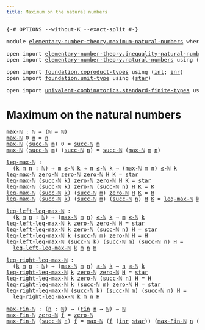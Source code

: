 ```yaml
---
title: Maximum on the natural numbers
---
```


<pre class="Agda"><a id="56" class="Symbol">{-#</a> <a id="60" class="Keyword">OPTIONS</a> <a id="68" class="Pragma">--without-K</a> <a id="80" class="Pragma">--exact-split</a> <a id="94" class="Symbol">#-}</a>

<a id="99" class="Keyword">module</a> <a id="106" href="elementary-number-theory.maximum-natural-numbers.html" class="Module">elementary-number-theory.maximum-natural-numbers</a> <a id="155" class="Keyword">where</a>

<a id="162" class="Keyword">open</a> <a id="167" class="Keyword">import</a> <a id="174" href="elementary-number-theory.inequality-natural-numbers.html" class="Module">elementary-number-theory.inequality-natural-numbers</a> <a id="226" class="Keyword">using</a> <a id="232" class="Symbol">(</a><a id="233" href="elementary-number-theory.inequality-natural-numbers.html#1780" class="Function Operator">_≤-ℕ_</a><a id="238" class="Symbol">)</a>
<a id="240" class="Keyword">open</a> <a id="245" class="Keyword">import</a> <a id="252" href="elementary-number-theory.natural-numbers.html" class="Module">elementary-number-theory.natural-numbers</a> <a id="293" class="Keyword">using</a> <a id="299" class="Symbol">(</a><a id="300" href="elementary-number-theory.natural-numbers.html#1458" class="Datatype">ℕ</a><a id="301" class="Symbol">;</a> <a id="303" href="elementary-number-theory.natural-numbers.html#1479" class="InductiveConstructor">zero-ℕ</a><a id="309" class="Symbol">;</a> <a id="311" href="elementary-number-theory.natural-numbers.html#1492" class="InductiveConstructor">succ-ℕ</a><a id="317" class="Symbol">)</a>

<a id="320" class="Keyword">open</a> <a id="325" class="Keyword">import</a> <a id="332" href="foundation.coproduct-types.html" class="Module">foundation.coproduct-types</a> <a id="359" class="Keyword">using</a> <a id="365" class="Symbol">(</a><a id="366" href="foundation.coproduct-types.html#1253" class="InductiveConstructor">inl</a><a id="369" class="Symbol">;</a> <a id="371" href="foundation.coproduct-types.html#1276" class="InductiveConstructor">inr</a><a id="374" class="Symbol">)</a>
<a id="376" class="Keyword">open</a> <a id="381" class="Keyword">import</a> <a id="388" href="foundation.unit-type.html" class="Module">foundation.unit-type</a> <a id="409" class="Keyword">using</a> <a id="415" class="Symbol">(</a><a id="416" href="foundation.unit-type.html#1108" class="InductiveConstructor">star</a><a id="420" class="Symbol">)</a>

<a id="423" class="Keyword">open</a> <a id="428" class="Keyword">import</a> <a id="435" href="univalent-combinatorics.standard-finite-types.html" class="Module">univalent-combinatorics.standard-finite-types</a> <a id="481" class="Keyword">using</a> <a id="487" class="Symbol">(</a><a id="488" href="univalent-combinatorics.standard-finite-types.html#2149" class="Function">Fin</a><a id="491" class="Symbol">)</a>
</pre>
# Maximum on the natural numbers

<pre class="Agda"><a id="max-ℕ"></a><a id="540" href="elementary-number-theory.maximum-natural-numbers.html#540" class="Function">max-ℕ</a> <a id="546" class="Symbol">:</a> <a id="548" href="elementary-number-theory.natural-numbers.html#1458" class="Datatype">ℕ</a> <a id="550" class="Symbol">→</a> <a id="552" class="Symbol">(</a><a id="553" href="elementary-number-theory.natural-numbers.html#1458" class="Datatype">ℕ</a> <a id="555" class="Symbol">→</a> <a id="557" href="elementary-number-theory.natural-numbers.html#1458" class="Datatype">ℕ</a><a id="558" class="Symbol">)</a>
<a id="560" href="elementary-number-theory.maximum-natural-numbers.html#540" class="Function">max-ℕ</a> <a id="566" class="Number">0</a> <a id="568" href="elementary-number-theory.maximum-natural-numbers.html#568" class="Bound">n</a> <a id="570" class="Symbol">=</a> <a id="572" href="elementary-number-theory.maximum-natural-numbers.html#568" class="Bound">n</a>
<a id="574" href="elementary-number-theory.maximum-natural-numbers.html#540" class="Function">max-ℕ</a> <a id="580" class="Symbol">(</a><a id="581" href="elementary-number-theory.natural-numbers.html#1492" class="InductiveConstructor">succ-ℕ</a> <a id="588" href="elementary-number-theory.maximum-natural-numbers.html#588" class="Bound">m</a><a id="589" class="Symbol">)</a> <a id="591" class="Number">0</a> <a id="593" class="Symbol">=</a> <a id="595" href="elementary-number-theory.natural-numbers.html#1492" class="InductiveConstructor">succ-ℕ</a> <a id="602" href="elementary-number-theory.maximum-natural-numbers.html#588" class="Bound">m</a>
<a id="604" href="elementary-number-theory.maximum-natural-numbers.html#540" class="Function">max-ℕ</a> <a id="610" class="Symbol">(</a><a id="611" href="elementary-number-theory.natural-numbers.html#1492" class="InductiveConstructor">succ-ℕ</a> <a id="618" href="elementary-number-theory.maximum-natural-numbers.html#618" class="Bound">m</a><a id="619" class="Symbol">)</a> <a id="621" class="Symbol">(</a><a id="622" href="elementary-number-theory.natural-numbers.html#1492" class="InductiveConstructor">succ-ℕ</a> <a id="629" href="elementary-number-theory.maximum-natural-numbers.html#629" class="Bound">n</a><a id="630" class="Symbol">)</a> <a id="632" class="Symbol">=</a> <a id="634" href="elementary-number-theory.natural-numbers.html#1492" class="InductiveConstructor">succ-ℕ</a> <a id="641" class="Symbol">(</a><a id="642" href="elementary-number-theory.maximum-natural-numbers.html#540" class="Function">max-ℕ</a> <a id="648" href="elementary-number-theory.maximum-natural-numbers.html#618" class="Bound">m</a> <a id="650" href="elementary-number-theory.maximum-natural-numbers.html#629" class="Bound">n</a><a id="651" class="Symbol">)</a>

<a id="leq-max-ℕ"></a><a id="654" href="elementary-number-theory.maximum-natural-numbers.html#654" class="Function">leq-max-ℕ</a> <a id="664" class="Symbol">:</a>
  <a id="668" class="Symbol">(</a><a id="669" href="elementary-number-theory.maximum-natural-numbers.html#669" class="Bound">k</a> <a id="671" href="elementary-number-theory.maximum-natural-numbers.html#671" class="Bound">m</a> <a id="673" href="elementary-number-theory.maximum-natural-numbers.html#673" class="Bound">n</a> <a id="675" class="Symbol">:</a> <a id="677" href="elementary-number-theory.natural-numbers.html#1458" class="Datatype">ℕ</a><a id="678" class="Symbol">)</a> <a id="680" class="Symbol">→</a> <a id="682" href="elementary-number-theory.maximum-natural-numbers.html#671" class="Bound">m</a> <a id="684" href="elementary-number-theory.inequality-natural-numbers.html#1780" class="Function Operator">≤-ℕ</a> <a id="688" href="elementary-number-theory.maximum-natural-numbers.html#669" class="Bound">k</a> <a id="690" class="Symbol">→</a> <a id="692" href="elementary-number-theory.maximum-natural-numbers.html#673" class="Bound">n</a> <a id="694" href="elementary-number-theory.inequality-natural-numbers.html#1780" class="Function Operator">≤-ℕ</a> <a id="698" href="elementary-number-theory.maximum-natural-numbers.html#669" class="Bound">k</a> <a id="700" class="Symbol">→</a> <a id="702" class="Symbol">(</a><a id="703" href="elementary-number-theory.maximum-natural-numbers.html#540" class="Function">max-ℕ</a> <a id="709" href="elementary-number-theory.maximum-natural-numbers.html#671" class="Bound">m</a> <a id="711" href="elementary-number-theory.maximum-natural-numbers.html#673" class="Bound">n</a><a id="712" class="Symbol">)</a> <a id="714" href="elementary-number-theory.inequality-natural-numbers.html#1780" class="Function Operator">≤-ℕ</a> <a id="718" href="elementary-number-theory.maximum-natural-numbers.html#669" class="Bound">k</a>
<a id="720" href="elementary-number-theory.maximum-natural-numbers.html#654" class="Function">leq-max-ℕ</a> <a id="730" href="elementary-number-theory.natural-numbers.html#1479" class="InductiveConstructor">zero-ℕ</a> <a id="737" href="elementary-number-theory.natural-numbers.html#1479" class="InductiveConstructor">zero-ℕ</a> <a id="744" href="elementary-number-theory.natural-numbers.html#1479" class="InductiveConstructor">zero-ℕ</a> <a id="751" href="elementary-number-theory.maximum-natural-numbers.html#751" class="Bound">H</a> <a id="753" href="elementary-number-theory.maximum-natural-numbers.html#753" class="Bound">K</a> <a id="755" class="Symbol">=</a> <a id="757" href="foundation.unit-type.html#1108" class="InductiveConstructor">star</a>
<a id="762" href="elementary-number-theory.maximum-natural-numbers.html#654" class="Function">leq-max-ℕ</a> <a id="772" class="Symbol">(</a><a id="773" href="elementary-number-theory.natural-numbers.html#1492" class="InductiveConstructor">succ-ℕ</a> <a id="780" href="elementary-number-theory.maximum-natural-numbers.html#780" class="Bound">k</a><a id="781" class="Symbol">)</a> <a id="783" href="elementary-number-theory.natural-numbers.html#1479" class="InductiveConstructor">zero-ℕ</a> <a id="790" href="elementary-number-theory.natural-numbers.html#1479" class="InductiveConstructor">zero-ℕ</a> <a id="797" href="elementary-number-theory.maximum-natural-numbers.html#797" class="Bound">H</a> <a id="799" href="elementary-number-theory.maximum-natural-numbers.html#799" class="Bound">K</a> <a id="801" class="Symbol">=</a> <a id="803" href="foundation.unit-type.html#1108" class="InductiveConstructor">star</a>
<a id="808" href="elementary-number-theory.maximum-natural-numbers.html#654" class="Function">leq-max-ℕ</a> <a id="818" class="Symbol">(</a><a id="819" href="elementary-number-theory.natural-numbers.html#1492" class="InductiveConstructor">succ-ℕ</a> <a id="826" href="elementary-number-theory.maximum-natural-numbers.html#826" class="Bound">k</a><a id="827" class="Symbol">)</a> <a id="829" href="elementary-number-theory.natural-numbers.html#1479" class="InductiveConstructor">zero-ℕ</a> <a id="836" class="Symbol">(</a><a id="837" href="elementary-number-theory.natural-numbers.html#1492" class="InductiveConstructor">succ-ℕ</a> <a id="844" href="elementary-number-theory.maximum-natural-numbers.html#844" class="Bound">n</a><a id="845" class="Symbol">)</a> <a id="847" href="elementary-number-theory.maximum-natural-numbers.html#847" class="Bound">H</a> <a id="849" href="elementary-number-theory.maximum-natural-numbers.html#849" class="Bound">K</a> <a id="851" class="Symbol">=</a> <a id="853" href="elementary-number-theory.maximum-natural-numbers.html#849" class="Bound">K</a>
<a id="855" href="elementary-number-theory.maximum-natural-numbers.html#654" class="Function">leq-max-ℕ</a> <a id="865" class="Symbol">(</a><a id="866" href="elementary-number-theory.natural-numbers.html#1492" class="InductiveConstructor">succ-ℕ</a> <a id="873" href="elementary-number-theory.maximum-natural-numbers.html#873" class="Bound">k</a><a id="874" class="Symbol">)</a> <a id="876" class="Symbol">(</a><a id="877" href="elementary-number-theory.natural-numbers.html#1492" class="InductiveConstructor">succ-ℕ</a> <a id="884" href="elementary-number-theory.maximum-natural-numbers.html#884" class="Bound">m</a><a id="885" class="Symbol">)</a> <a id="887" href="elementary-number-theory.natural-numbers.html#1479" class="InductiveConstructor">zero-ℕ</a> <a id="894" href="elementary-number-theory.maximum-natural-numbers.html#894" class="Bound">H</a> <a id="896" href="elementary-number-theory.maximum-natural-numbers.html#896" class="Bound">K</a> <a id="898" class="Symbol">=</a> <a id="900" href="elementary-number-theory.maximum-natural-numbers.html#894" class="Bound">H</a>
<a id="902" href="elementary-number-theory.maximum-natural-numbers.html#654" class="Function">leq-max-ℕ</a> <a id="912" class="Symbol">(</a><a id="913" href="elementary-number-theory.natural-numbers.html#1492" class="InductiveConstructor">succ-ℕ</a> <a id="920" href="elementary-number-theory.maximum-natural-numbers.html#920" class="Bound">k</a><a id="921" class="Symbol">)</a> <a id="923" class="Symbol">(</a><a id="924" href="elementary-number-theory.natural-numbers.html#1492" class="InductiveConstructor">succ-ℕ</a> <a id="931" href="elementary-number-theory.maximum-natural-numbers.html#931" class="Bound">m</a><a id="932" class="Symbol">)</a> <a id="934" class="Symbol">(</a><a id="935" href="elementary-number-theory.natural-numbers.html#1492" class="InductiveConstructor">succ-ℕ</a> <a id="942" href="elementary-number-theory.maximum-natural-numbers.html#942" class="Bound">n</a><a id="943" class="Symbol">)</a> <a id="945" href="elementary-number-theory.maximum-natural-numbers.html#945" class="Bound">H</a> <a id="947" href="elementary-number-theory.maximum-natural-numbers.html#947" class="Bound">K</a> <a id="949" class="Symbol">=</a> <a id="951" href="elementary-number-theory.maximum-natural-numbers.html#654" class="Function">leq-max-ℕ</a> <a id="961" href="elementary-number-theory.maximum-natural-numbers.html#920" class="Bound">k</a> <a id="963" href="elementary-number-theory.maximum-natural-numbers.html#931" class="Bound">m</a> <a id="965" href="elementary-number-theory.maximum-natural-numbers.html#942" class="Bound">n</a> <a id="967" href="elementary-number-theory.maximum-natural-numbers.html#945" class="Bound">H</a> <a id="969" href="elementary-number-theory.maximum-natural-numbers.html#947" class="Bound">K</a>

<a id="leq-left-leq-max-ℕ"></a><a id="972" href="elementary-number-theory.maximum-natural-numbers.html#972" class="Function">leq-left-leq-max-ℕ</a> <a id="991" class="Symbol">:</a>
  <a id="995" class="Symbol">(</a><a id="996" href="elementary-number-theory.maximum-natural-numbers.html#996" class="Bound">k</a> <a id="998" href="elementary-number-theory.maximum-natural-numbers.html#998" class="Bound">m</a> <a id="1000" href="elementary-number-theory.maximum-natural-numbers.html#1000" class="Bound">n</a> <a id="1002" class="Symbol">:</a> <a id="1004" href="elementary-number-theory.natural-numbers.html#1458" class="Datatype">ℕ</a><a id="1005" class="Symbol">)</a> <a id="1007" class="Symbol">→</a> <a id="1009" class="Symbol">(</a><a id="1010" href="elementary-number-theory.maximum-natural-numbers.html#540" class="Function">max-ℕ</a> <a id="1016" href="elementary-number-theory.maximum-natural-numbers.html#998" class="Bound">m</a> <a id="1018" href="elementary-number-theory.maximum-natural-numbers.html#1000" class="Bound">n</a><a id="1019" class="Symbol">)</a> <a id="1021" href="elementary-number-theory.inequality-natural-numbers.html#1780" class="Function Operator">≤-ℕ</a> <a id="1025" href="elementary-number-theory.maximum-natural-numbers.html#996" class="Bound">k</a> <a id="1027" class="Symbol">→</a> <a id="1029" href="elementary-number-theory.maximum-natural-numbers.html#998" class="Bound">m</a> <a id="1031" href="elementary-number-theory.inequality-natural-numbers.html#1780" class="Function Operator">≤-ℕ</a> <a id="1035" href="elementary-number-theory.maximum-natural-numbers.html#996" class="Bound">k</a>
<a id="1037" href="elementary-number-theory.maximum-natural-numbers.html#972" class="Function">leq-left-leq-max-ℕ</a> <a id="1056" href="elementary-number-theory.maximum-natural-numbers.html#1056" class="Bound">k</a> <a id="1058" href="elementary-number-theory.natural-numbers.html#1479" class="InductiveConstructor">zero-ℕ</a> <a id="1065" href="elementary-number-theory.natural-numbers.html#1479" class="InductiveConstructor">zero-ℕ</a> <a id="1072" href="elementary-number-theory.maximum-natural-numbers.html#1072" class="Bound">H</a> <a id="1074" class="Symbol">=</a> <a id="1076" href="foundation.unit-type.html#1108" class="InductiveConstructor">star</a>
<a id="1081" href="elementary-number-theory.maximum-natural-numbers.html#972" class="Function">leq-left-leq-max-ℕ</a> <a id="1100" href="elementary-number-theory.maximum-natural-numbers.html#1100" class="Bound">k</a> <a id="1102" href="elementary-number-theory.natural-numbers.html#1479" class="InductiveConstructor">zero-ℕ</a> <a id="1109" class="Symbol">(</a><a id="1110" href="elementary-number-theory.natural-numbers.html#1492" class="InductiveConstructor">succ-ℕ</a> <a id="1117" href="elementary-number-theory.maximum-natural-numbers.html#1117" class="Bound">n</a><a id="1118" class="Symbol">)</a> <a id="1120" href="elementary-number-theory.maximum-natural-numbers.html#1120" class="Bound">H</a> <a id="1122" class="Symbol">=</a> <a id="1124" href="foundation.unit-type.html#1108" class="InductiveConstructor">star</a>
<a id="1129" href="elementary-number-theory.maximum-natural-numbers.html#972" class="Function">leq-left-leq-max-ℕ</a> <a id="1148" href="elementary-number-theory.maximum-natural-numbers.html#1148" class="Bound">k</a> <a id="1150" class="Symbol">(</a><a id="1151" href="elementary-number-theory.natural-numbers.html#1492" class="InductiveConstructor">succ-ℕ</a> <a id="1158" href="elementary-number-theory.maximum-natural-numbers.html#1158" class="Bound">m</a><a id="1159" class="Symbol">)</a> <a id="1161" href="elementary-number-theory.natural-numbers.html#1479" class="InductiveConstructor">zero-ℕ</a> <a id="1168" href="elementary-number-theory.maximum-natural-numbers.html#1168" class="Bound">H</a> <a id="1170" class="Symbol">=</a> <a id="1172" href="elementary-number-theory.maximum-natural-numbers.html#1168" class="Bound">H</a>
<a id="1174" href="elementary-number-theory.maximum-natural-numbers.html#972" class="Function">leq-left-leq-max-ℕ</a> <a id="1193" class="Symbol">(</a><a id="1194" href="elementary-number-theory.natural-numbers.html#1492" class="InductiveConstructor">succ-ℕ</a> <a id="1201" href="elementary-number-theory.maximum-natural-numbers.html#1201" class="Bound">k</a><a id="1202" class="Symbol">)</a> <a id="1204" class="Symbol">(</a><a id="1205" href="elementary-number-theory.natural-numbers.html#1492" class="InductiveConstructor">succ-ℕ</a> <a id="1212" href="elementary-number-theory.maximum-natural-numbers.html#1212" class="Bound">m</a><a id="1213" class="Symbol">)</a> <a id="1215" class="Symbol">(</a><a id="1216" href="elementary-number-theory.natural-numbers.html#1492" class="InductiveConstructor">succ-ℕ</a> <a id="1223" href="elementary-number-theory.maximum-natural-numbers.html#1223" class="Bound">n</a><a id="1224" class="Symbol">)</a> <a id="1226" href="elementary-number-theory.maximum-natural-numbers.html#1226" class="Bound">H</a> <a id="1228" class="Symbol">=</a>
  <a id="1232" href="elementary-number-theory.maximum-natural-numbers.html#972" class="Function">leq-left-leq-max-ℕ</a> <a id="1251" href="elementary-number-theory.maximum-natural-numbers.html#1201" class="Bound">k</a> <a id="1253" href="elementary-number-theory.maximum-natural-numbers.html#1212" class="Bound">m</a> <a id="1255" href="elementary-number-theory.maximum-natural-numbers.html#1223" class="Bound">n</a> <a id="1257" href="elementary-number-theory.maximum-natural-numbers.html#1226" class="Bound">H</a>

<a id="leq-right-leq-max-ℕ"></a><a id="1260" href="elementary-number-theory.maximum-natural-numbers.html#1260" class="Function">leq-right-leq-max-ℕ</a> <a id="1280" class="Symbol">:</a>
  <a id="1284" class="Symbol">(</a><a id="1285" href="elementary-number-theory.maximum-natural-numbers.html#1285" class="Bound">k</a> <a id="1287" href="elementary-number-theory.maximum-natural-numbers.html#1287" class="Bound">m</a> <a id="1289" href="elementary-number-theory.maximum-natural-numbers.html#1289" class="Bound">n</a> <a id="1291" class="Symbol">:</a> <a id="1293" href="elementary-number-theory.natural-numbers.html#1458" class="Datatype">ℕ</a><a id="1294" class="Symbol">)</a> <a id="1296" class="Symbol">→</a> <a id="1298" class="Symbol">(</a><a id="1299" href="elementary-number-theory.maximum-natural-numbers.html#540" class="Function">max-ℕ</a> <a id="1305" href="elementary-number-theory.maximum-natural-numbers.html#1287" class="Bound">m</a> <a id="1307" href="elementary-number-theory.maximum-natural-numbers.html#1289" class="Bound">n</a><a id="1308" class="Symbol">)</a> <a id="1310" href="elementary-number-theory.inequality-natural-numbers.html#1780" class="Function Operator">≤-ℕ</a> <a id="1314" href="elementary-number-theory.maximum-natural-numbers.html#1285" class="Bound">k</a> <a id="1316" class="Symbol">→</a> <a id="1318" href="elementary-number-theory.maximum-natural-numbers.html#1289" class="Bound">n</a> <a id="1320" href="elementary-number-theory.inequality-natural-numbers.html#1780" class="Function Operator">≤-ℕ</a> <a id="1324" href="elementary-number-theory.maximum-natural-numbers.html#1285" class="Bound">k</a>
<a id="1326" href="elementary-number-theory.maximum-natural-numbers.html#1260" class="Function">leq-right-leq-max-ℕ</a> <a id="1346" href="elementary-number-theory.maximum-natural-numbers.html#1346" class="Bound">k</a> <a id="1348" href="elementary-number-theory.natural-numbers.html#1479" class="InductiveConstructor">zero-ℕ</a> <a id="1355" href="elementary-number-theory.natural-numbers.html#1479" class="InductiveConstructor">zero-ℕ</a> <a id="1362" href="elementary-number-theory.maximum-natural-numbers.html#1362" class="Bound">H</a> <a id="1364" class="Symbol">=</a> <a id="1366" href="foundation.unit-type.html#1108" class="InductiveConstructor">star</a>
<a id="1371" href="elementary-number-theory.maximum-natural-numbers.html#1260" class="Function">leq-right-leq-max-ℕ</a> <a id="1391" href="elementary-number-theory.maximum-natural-numbers.html#1391" class="Bound">k</a> <a id="1393" href="elementary-number-theory.natural-numbers.html#1479" class="InductiveConstructor">zero-ℕ</a> <a id="1400" class="Symbol">(</a><a id="1401" href="elementary-number-theory.natural-numbers.html#1492" class="InductiveConstructor">succ-ℕ</a> <a id="1408" href="elementary-number-theory.maximum-natural-numbers.html#1408" class="Bound">n</a><a id="1409" class="Symbol">)</a> <a id="1411" href="elementary-number-theory.maximum-natural-numbers.html#1411" class="Bound">H</a> <a id="1413" class="Symbol">=</a> <a id="1415" href="elementary-number-theory.maximum-natural-numbers.html#1411" class="Bound">H</a>
<a id="1417" href="elementary-number-theory.maximum-natural-numbers.html#1260" class="Function">leq-right-leq-max-ℕ</a> <a id="1437" href="elementary-number-theory.maximum-natural-numbers.html#1437" class="Bound">k</a> <a id="1439" class="Symbol">(</a><a id="1440" href="elementary-number-theory.natural-numbers.html#1492" class="InductiveConstructor">succ-ℕ</a> <a id="1447" href="elementary-number-theory.maximum-natural-numbers.html#1447" class="Bound">m</a><a id="1448" class="Symbol">)</a> <a id="1450" href="elementary-number-theory.natural-numbers.html#1479" class="InductiveConstructor">zero-ℕ</a> <a id="1457" href="elementary-number-theory.maximum-natural-numbers.html#1457" class="Bound">H</a> <a id="1459" class="Symbol">=</a> <a id="1461" href="foundation.unit-type.html#1108" class="InductiveConstructor">star</a>
<a id="1466" href="elementary-number-theory.maximum-natural-numbers.html#1260" class="Function">leq-right-leq-max-ℕ</a> <a id="1486" class="Symbol">(</a><a id="1487" href="elementary-number-theory.natural-numbers.html#1492" class="InductiveConstructor">succ-ℕ</a> <a id="1494" href="elementary-number-theory.maximum-natural-numbers.html#1494" class="Bound">k</a><a id="1495" class="Symbol">)</a> <a id="1497" class="Symbol">(</a><a id="1498" href="elementary-number-theory.natural-numbers.html#1492" class="InductiveConstructor">succ-ℕ</a> <a id="1505" href="elementary-number-theory.maximum-natural-numbers.html#1505" class="Bound">m</a><a id="1506" class="Symbol">)</a> <a id="1508" class="Symbol">(</a><a id="1509" href="elementary-number-theory.natural-numbers.html#1492" class="InductiveConstructor">succ-ℕ</a> <a id="1516" href="elementary-number-theory.maximum-natural-numbers.html#1516" class="Bound">n</a><a id="1517" class="Symbol">)</a> <a id="1519" href="elementary-number-theory.maximum-natural-numbers.html#1519" class="Bound">H</a> <a id="1521" class="Symbol">=</a>
  <a id="1525" href="elementary-number-theory.maximum-natural-numbers.html#1260" class="Function">leq-right-leq-max-ℕ</a> <a id="1545" href="elementary-number-theory.maximum-natural-numbers.html#1494" class="Bound">k</a> <a id="1547" href="elementary-number-theory.maximum-natural-numbers.html#1505" class="Bound">m</a> <a id="1549" href="elementary-number-theory.maximum-natural-numbers.html#1516" class="Bound">n</a> <a id="1551" href="elementary-number-theory.maximum-natural-numbers.html#1519" class="Bound">H</a>

<a id="max-Fin-ℕ"></a><a id="1554" href="elementary-number-theory.maximum-natural-numbers.html#1554" class="Function">max-Fin-ℕ</a> <a id="1564" class="Symbol">:</a> <a id="1566" class="Symbol">(</a><a id="1567" href="elementary-number-theory.maximum-natural-numbers.html#1567" class="Bound">n</a> <a id="1569" class="Symbol">:</a> <a id="1571" href="elementary-number-theory.natural-numbers.html#1458" class="Datatype">ℕ</a><a id="1572" class="Symbol">)</a> <a id="1574" class="Symbol">→</a> <a id="1576" class="Symbol">(</a><a id="1577" href="univalent-combinatorics.standard-finite-types.html#2149" class="Function">Fin</a> <a id="1581" href="elementary-number-theory.maximum-natural-numbers.html#1567" class="Bound">n</a> <a id="1583" class="Symbol">→</a> <a id="1585" href="elementary-number-theory.natural-numbers.html#1458" class="Datatype">ℕ</a><a id="1586" class="Symbol">)</a> <a id="1588" class="Symbol">→</a> <a id="1590" href="elementary-number-theory.natural-numbers.html#1458" class="Datatype">ℕ</a>
<a id="1592" href="elementary-number-theory.maximum-natural-numbers.html#1554" class="Function">max-Fin-ℕ</a> <a id="1602" href="elementary-number-theory.natural-numbers.html#1479" class="InductiveConstructor">zero-ℕ</a> <a id="1609" href="elementary-number-theory.maximum-natural-numbers.html#1609" class="Bound">f</a> <a id="1611" class="Symbol">=</a> <a id="1613" href="elementary-number-theory.natural-numbers.html#1479" class="InductiveConstructor">zero-ℕ</a>
<a id="1620" href="elementary-number-theory.maximum-natural-numbers.html#1554" class="Function">max-Fin-ℕ</a> <a id="1630" class="Symbol">(</a><a id="1631" href="elementary-number-theory.natural-numbers.html#1492" class="InductiveConstructor">succ-ℕ</a> <a id="1638" href="elementary-number-theory.maximum-natural-numbers.html#1638" class="Bound">n</a><a id="1639" class="Symbol">)</a> <a id="1641" href="elementary-number-theory.maximum-natural-numbers.html#1641" class="Bound">f</a> <a id="1643" class="Symbol">=</a> <a id="1645" href="elementary-number-theory.maximum-natural-numbers.html#540" class="Function">max-ℕ</a> <a id="1651" class="Symbol">(</a><a id="1652" href="elementary-number-theory.maximum-natural-numbers.html#1641" class="Bound">f</a> <a id="1654" class="Symbol">(</a><a id="1655" href="foundation.coproduct-types.html#1276" class="InductiveConstructor">inr</a> <a id="1659" href="foundation.unit-type.html#1108" class="InductiveConstructor">star</a><a id="1663" class="Symbol">))</a> <a id="1666" class="Symbol">(</a><a id="1667" href="elementary-number-theory.maximum-natural-numbers.html#1554" class="Function">max-Fin-ℕ</a> <a id="1677" href="elementary-number-theory.maximum-natural-numbers.html#1638" class="Bound">n</a> <a id="1679" class="Symbol">(λ</a> <a id="1682" href="elementary-number-theory.maximum-natural-numbers.html#1682" class="Bound">k</a> <a id="1684" class="Symbol">→</a> <a id="1686" href="elementary-number-theory.maximum-natural-numbers.html#1641" class="Bound">f</a> <a id="1688" class="Symbol">(</a><a id="1689" href="foundation.coproduct-types.html#1253" class="InductiveConstructor">inl</a> <a id="1693" href="elementary-number-theory.maximum-natural-numbers.html#1682" class="Bound">k</a><a id="1694" class="Symbol">)))</a>
</pre>